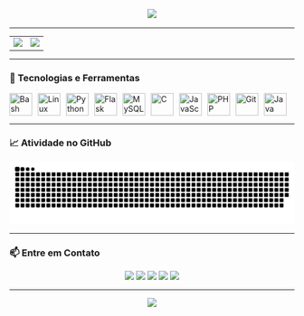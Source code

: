 <p align="center">
  <img src="https://readme-typing-svg.herokuapp.com?size=24&duration=3000&color=58A6FF&center=true&vCenter=true&width=500&lines=Ol%C3%A1+%F0%9F%91%8B!+Meu+nome+%C3%A9+Gabriel+Vin%C3%ADcius" />
</p>

---

<table align="center" border="0" style="margin: auto;">
  <tr>
    <td>
      <img src="https://github-readme-stats.vercel.app/api?username=GabrielLaacerda&show_icons=true&count_private=true&theme=onedark&hide_border=true" height="180px" />
    </td>
    <td>
      <img src="https://github-readme-stats.vercel.app/api/top-langs?username=GabrielLaacerda&layout=compact&langs_count=5&theme=dracula&hide_border=true" height="180px" />
    </td>
  </tr>
</table>


---

### 🚀 Tecnologias e Ferramentas

<div style="display: flex; flex-wrap: wrap; gap: 10px;">
  <img src="https://cdn.jsdelivr.net/gh/devicons/devicon/icons/bash/bash-plain.svg" height="40" width="40" title="Bash" />
  <img src="https://cdn.jsdelivr.net/gh/devicons/devicon/icons/linux/linux-original.svg" height="40" width="40" title="Linux" />
  <img src="https://cdn.jsdelivr.net/gh/devicons/devicon/icons/python/python-original.svg" height="40" width="40" title="Python" />
  <img src="https://cdn.jsdelivr.net/gh/devicons/devicon/icons/flask/flask-original.svg" height="40" width="40" title="Flask" />
  <img src="https://cdn.jsdelivr.net/gh/devicons/devicon/icons/mysql/mysql-original.svg" height="40" width="40" title="MySQL" />
  <img src="https://cdn.jsdelivr.net/gh/devicons/devicon/icons/c/c-original.svg" height="40" width="40" title="C" />
  <img src="https://cdn.jsdelivr.net/gh/devicons/devicon/icons/javascript/javascript-original.svg" height="40" width="40" title="JavaScript" />
  <img src="https://cdn.jsdelivr.net/gh/devicons/devicon/icons/php/php-original.svg" height="40" width="40" title="PHP" />
  <img src="https://cdn.jsdelivr.net/gh/devicons/devicon/icons/git/git-original.svg" height="40" width="40" title="Git" />
  <img src="https://cdn.jsdelivr.net/gh/devicons/devicon/icons/java/java-original.svg" height="40" width="40" title="Java" />
</div>

---

### 📈 Atividade no GitHub

<div align="center">
  <picture>
    <source media="(prefers-color-scheme: dark)" srcset="https://raw.githubusercontent.com/platane/platane/output/github-contribution-grid-snake-dark.svg">
    <source media="(prefers-color-scheme: light)" srcset="https://raw.githubusercontent.com/platane/platane/output/github-contribution-grid-snake.svg">
    <img alt="Contribuições no GitHub" src="https://raw.githubusercontent.com/platane/platane/output/github-contribution-grid-snake.svg">
  </picture>
</div>

---

### 📫 Entre em Contato

<div align="center">
  <a href="https://www.linkedin.com/in/gabriel-vinicius-lacerda/" target="_blank"><img src="https://img.shields.io/badge/LinkedIn-0077B5?style=for-the-badge&logo=linkedin&logoColor=white"></a>
  <a href="https://github.com/GabrielLaacerda" target="_blank"><img src="https://img.shields.io/badge/GitHub-100000?style=for-the-badge&logo=github&logoColor=white"></a>
  <a href="mailto:gabrielvrlacerda@gmail.com" target="_blank"><img src="https://img.shields.io/badge/Gmail-D14836?style=for-the-badge&logo=gmail&logoColor=white"></a>
  <a href="https://medium.com/@gabriel_lacerda" target="_blank"><img src="https://img.shields.io/badge/Medium-12100E?style=for-the-badge&logo=medium&logoColor=white"></a>
  <a href="#" target="_blank"><img src="https://img.shields.io/badge/Discord-7289DA?style=for-the-badge&logo=discord&logoColor=white"></a>
</div>

---

<div align="center">
  <img src="https://github.com/Anmol-Baranwal/Cool-GIFs-For-GitHub/assets/74038190/d48893bd-0757-481c-8d7e-ba3e163feae7" />
</div>
